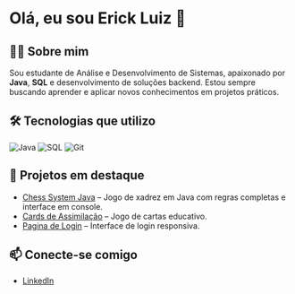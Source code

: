 # Olá, eu sou Erick Luiz 👋

## 👨‍💻 Sobre mim
Sou estudante de Análise e Desenvolvimento de Sistemas, apaixonado por **Java**, **SQL** e desenvolvimento de soluções backend. Estou sempre buscando aprender e aplicar novos conhecimentos em projetos práticos.

## 🛠 Tecnologias que utilizo
![Java](https://img.shields.io/badge/Java-ED8B00?style=flat&logo=java&logoColor=white)
![SQL](https://img.shields.io/badge/SQL-4479A1?style=flat&logo=mysql&logoColor=white)
![Git](https://img.shields.io/badge/Git-F05032?style=flat&logo=git&logoColor=white)

## 📂 Projetos em destaque
- [Chess System Java](https://github.com/erickluizp/chess-system-java) – Jogo de xadrez em Java com regras completas e interface em console.
- [Cards de Assimilação](https://github.com/erickluizp/cards-de-assimilacao) – Jogo de cartas educativo.
- [Pagina de Login](https://github.com/erickluizp/pagina-de-login) – Interface de login responsiva.

## 📫 Conecte-se comigo
- [LinkedIn](https://www.linkedin.com/in/ericklx/)
